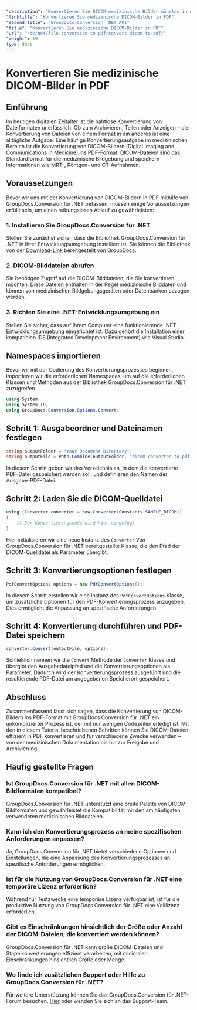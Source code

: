 ```yaml
---
"description": "Konvertieren Sie DICOM-medizinische Bilder mühelos in das PDF-Format mit GroupDocs.Conversion für .NET. Flexible, effiziente und anpassbare Konvertierungslösung."
"linktitle": "Konvertieren Sie medizinische DICOM-Bilder in PDF"
"second_title": "GroupDocs.Conversion .NET API"
"title": "Konvertieren Sie medizinische DICOM-Bilder in PDF"
"url": "/de/net/file-conversion-to-pdf/convert-dicom-to-pdf/"
"weight": 19
type: docs
---
```

# Konvertieren Sie medizinische DICOM-Bilder in PDF

## Einführung
Im heutigen digitalen Zeitalter ist die nahtlose Konvertierung von Dateiformaten unerlässlich. Ob zum Archivieren, Teilen oder Anzeigen – die Konvertierung von Dateien von einem Format in ein anderes ist eine alltägliche Aufgabe. Eine häufige Konvertierungsaufgabe im medizinischen Bereich ist die Konvertierung von DICOM-Bildern (Digital Imaging and Communications in Medicine) ins PDF-Format. DICOM-Dateien sind das Standardformat für die medizinische Bildgebung und speichern Informationen wie MRT-, Röntgen- und CT-Aufnahmen.
## Voraussetzungen
Bevor wir uns mit der Konvertierung von DICOM-Bildern in PDF mithilfe von GroupDocs.Conversion für .NET befassen, müssen einige Voraussetzungen erfüllt sein, um einen reibungslosen Ablauf zu gewährleisten:
### 1. Installieren Sie GroupDocs.Conversion für .NET
Stellen Sie zunächst sicher, dass die Bibliothek GroupDocs.Conversion für .NET in Ihrer Entwicklungsumgebung installiert ist. Sie können die Bibliothek von der [Download-Link](https://releases.groupdocs.com/conversion/net/) bereitgestellt von GroupDocs.
### 2. DICOM-Bilddateien abrufen
Sie benötigen Zugriff auf die DICOM-Bilddateien, die Sie konvertieren möchten. Diese Dateien enthalten in der Regel medizinische Bilddaten und können von medizinischen Bildgebungsgeräten oder Datenbanken bezogen werden.
### 3. Richten Sie eine .NET-Entwicklungsumgebung ein
Stellen Sie sicher, dass auf Ihrem Computer eine funktionierende .NET-Entwicklungsumgebung eingerichtet ist. Dazu gehört die Installation einer kompatiblen IDE (Integrated Development Environment) wie Visual Studio.

## Namespaces importieren
Bevor wir mit der Codierung des Konvertierungsprozesses beginnen, importieren wir die erforderlichen Namespaces, um auf die erforderlichen Klassen und Methoden aus der Bibliothek GroupDocs.Conversion für .NET zuzugreifen.
```csharp
using System;
using System.IO;
using GroupDocs.Conversion.Options.Convert;
```
## Schritt 1: Ausgabeordner und Dateinamen festlegen
```csharp
string outputFolder = "Your Document Directory";
string outputFile = Path.Combine(outputFolder, "dicom-converted-to.pdf");
```
In diesem Schritt geben wir das Verzeichnis an, in dem die konvertierte PDF-Datei gespeichert werden soll, und definieren den Namen der Ausgabe-PDF-Datei.
## Schritt 2: Laden Sie die DICOM-Quelldatei
```csharp
using (Converter converter = new Converter(Constants.SAMPLE_DICOM))
{
    // Der Konvertierungscode wird hier eingefügt
}
```
Hier initialisieren wir eine neue Instanz des `Converter` Von GroupDocs.Conversion für .NET bereitgestellte Klasse, die den Pfad der DICOM-Quelldatei als Parameter übergibt.
## Schritt 3: Konvertierungsoptionen festlegen
```csharp
PdfConvertOptions options = new PdfConvertOptions();
```
In diesem Schritt erstellen wir eine Instanz des `PdfConvertOptions` Klasse, um zusätzliche Optionen für den PDF-Konvertierungsprozess anzugeben. Dies ermöglicht die Anpassung an spezifische Anforderungen.
## Schritt 4: Konvertierung durchführen und PDF-Datei speichern
```csharp
converter.Convert(outputFile, options);
```
Schließlich nennen wir die `Convert` Methode der `Converter` Klasse und übergibt den Ausgabedateipfad und die Konvertierungsoptionen als Parameter. Dadurch wird der Konvertierungsprozess ausgeführt und die resultierende PDF-Datei am angegebenen Speicherort gespeichert.

## Abschluss
Zusammenfassend lässt sich sagen, dass die Konvertierung von DICOM-Bildern ins PDF-Format mit GroupDocs.Conversion für .NET ein unkomplizierter Prozess ist, der mit nur wenigen Codezeilen erledigt ist. Mit den in diesem Tutorial beschriebenen Schritten können Sie DICOM-Dateien effizient in PDF konvertieren und für verschiedene Zwecke verwenden – von der medizinischen Dokumentation bis hin zur Freigabe und Archivierung.
## Häufig gestellte Fragen
### Ist GroupDocs.Conversion für .NET mit allen DICOM-Bildformaten kompatibel?
GroupDocs.Conversion für .NET unterstützt eine breite Palette von DICOM-Bildformaten und gewährleistet die Kompatibilität mit den am häufigsten verwendeten medizinischen Bilddateien.
### Kann ich den Konvertierungsprozess an meine spezifischen Anforderungen anpassen?
Ja, GroupDocs.Conversion für .NET bietet verschiedene Optionen und Einstellungen, die eine Anpassung des Konvertierungsprozesses an spezifische Anforderungen ermöglichen.
### Ist für die Nutzung von GroupDocs.Conversion für .NET eine temporäre Lizenz erforderlich?
Während für Testzwecke eine temporäre Lizenz verfügbar ist, ist für die produktive Nutzung von GroupDocs.Conversion für .NET eine Volllizenz erforderlich.
### Gibt es Einschränkungen hinsichtlich der Größe oder Anzahl der DICOM-Dateien, die konvertiert werden können?
GroupDocs.Conversion für .NET kann große DICOM-Dateien und Stapelkonvertierungen effizient verarbeiten, mit minimalen Einschränkungen hinsichtlich Größe oder Menge.
### Wo finde ich zusätzlichen Support oder Hilfe zu GroupDocs.Conversion für .NET?
Für weitere Unterstützung können Sie das GroupDocs.Conversion für .NET-Forum besuchen. [Hier](https://forum.groupdocs.com/c/conversion/11) oder wenden Sie sich an das Support-Team.